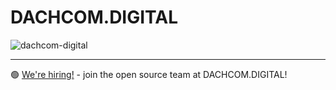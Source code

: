 # DACHCOM.DIGITAL
![dachcom-digital](https://user-images.githubusercontent.com/700119/213775052-8bd61601-1c19-46bb-b5f1-980dc5529553.jpeg)

***

🟢 [We're hiring!](https://www.dachcom.com/de-ch/agentur/karriere/offene-stellen/web-software-developer-m-w-d) - join the open source team at DACHCOM.DIGITAL!